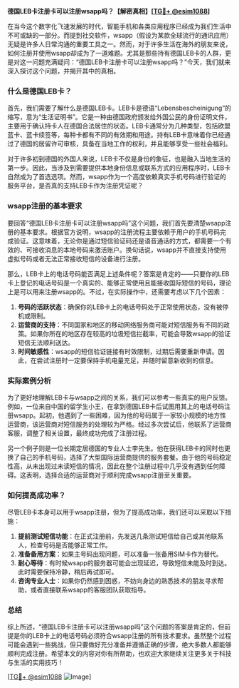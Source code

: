 **德国LEB卡注册卡可以注册wsapp吗？【解密真相】[[TG💪+ @esim1088](https://t.me/s/esim1088)]**

在当今这个数字化飞速发展的时代，智能手机和各类应用程序已经成为我们生活中不可或缺的一部分。而提到社交软件，wsapp（假设为某款全球流行的通讯应用）无疑是许多人日常沟通的重要工具之一。然而，对于许多生活在海外的朋友来说，如何注册并使用wsapp却成为了一道难题。尤其是那些持有德国LEB卡的人群，更是对这一问题充满疑问：“德国LEB卡注册卡可以注册wsapp吗？”今天，我们就来深入探讨这个问题，并揭开其中的真相。

### 什么是德国LEB卡？

首先，我们需要了解什么是德国LEB卡。LEB卡是德语“Lebensbescheinigung”的缩写，意为“生活证明书”。它是一种由德国政府颁发给外国公民的身份证明文件，主要用于确认持卡人在德国合法居住的状态。LEB卡通常分为几种类型，包括欧盟蓝卡、蓝卡续签等，每种卡都有不同的有效期和用途。持有LEB卡意味着你已经通过了德国的居留许可审核，具备在当地工作的权利，并且能够享受一些社会福利。

对于许多初到德国的外国人来说，LEB卡不仅是身份的象征，也是融入当地生活的第一步。因此，当涉及到需要提供本地身份信息或联系方式的应用程序时，LEB卡自然成为了首选选项。然而，wsapp作为一个高度依赖真实手机号码进行验证的服务平台，是否真的支持LEB卡作为注册凭证呢？

### wsapp注册的基本要求

要回答“德国LEB卡注册卡可以注册wsapp吗”这个问题，我们首先要清楚wsapp注册的基本要求。根据官方说明，wsapp的注册流程主要依赖于用户的手机号码完成验证。这意味着，无论你是通过短信验证码还是语音通话的方式，都需要一个有效的、可接收消息的本地号码来激活账户。换句话说，wsapp并不直接支持使用虚拟号码或者无法正常接收短信的设备进行注册。

那么，LEB卡上的电话号码能否满足上述条件呢？答案是肯定的——只要你的LEB卡上登记的电话号码是一个真实的、能够正常使用且能接收国际短信的号码，理论上是可以用来注册wsapp的。不过，在实际操作中，还需要考虑以下几个因素：

1. **号码的活跃状态**：确保你的LEB卡上的电话号码处于正常使用状态，没有被停机或限制。
2. **运营商的支持**：不同国家和地区的移动网络服务商可能对短信服务有不同的政策。如果你所在的地区存在较高的垃圾短信拦截率，可能会导致wsapp的验证短信无法顺利送达。
3. **时间敏感性**：wsapp的短信验证链接有时效限制，过期后需要重新申请。因此，在尝试注册时一定要保持手机电量充足，并随时留意新收到的信息。

### 实际案例分析

为了更好地理解LEB卡与wsapp之间的关系，我们可以参考一些真实的用户反馈。例如，一位来自中国的留学生小王，在拿到德国LEB卡后试图用其上的电话号码注册wsapp。起初，他遇到了一些困难，因为他的号码属于一家较小规模的地方性运营商，该运营商对短信服务的处理较为严格。经过多次尝试后，他联系了运营商客服，调整了相关设置，最终成功完成了注册过程。

另一个例子则是一位长期定居德国的专业人士李先生。他在获得LEB卡的同时也更换了自己的手机号码，选择了大型国际运营商提供的服务套餐。由于他的号码稳定性高，从未出现过未读短信的情况，因此在整个注册过程中几乎没有遇到任何障碍。这表明，选择合适的运营商对于顺利完成wsapp注册至关重要。

### 如何提高成功率？

尽管LEB卡本身可以用于wsapp注册，但为了提高成功率，我们还可以采取以下措施：

1. **提前测试短信功能**：在正式注册前，先发送几条测试短信给自己或其他联系人，检查号码是否能够正常工作。
2. **准备备用方案**：如果主号码出现问题，可以准备一张备用SIM卡作为替代。
3. **耐心等待**：有时候wsapp的服务器可能会出现延迟，导致短信未能及时到达。此时需要保持冷静，稍后再试即可。
4. **咨询专业人士**：如果你仍然感到困惑，不妨向身边的熟悉技术的朋友寻求帮助，或者直接联系wsapp的客服团队获取指导。

### 总结

综上所述，“德国LEB卡注册卡可以注册wsapp吗”这个问题的答案是肯定的，但前提是你的LEB卡上的电话号码必须符合wsapp注册的所有技术要求。虽然整个过程可能会遇到一些挑战，但只要做好充分准备并遵循正确的步骤，绝大多数人都能够顺利完成注册。希望本文的内容对你有所帮助，也欢迎大家继续关注更多关于科技与生活的实用技巧！

[[TG💪+ @esim1088](https://t.me/s/esim1088) ![Image](https://i.postimg.cc/4NQfJmqS/Snipaste-2025-05-13-00-14-12.png)]